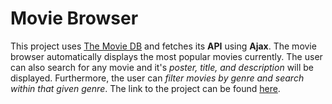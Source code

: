 # Movie Browser

This project uses [The Movie DB](https://www.themoviedb.org/?language=en) and fetches its **API** using **Ajax**. The movie browser automatically displays the most popular movies currently. The user can also search for any movie and it's *poster, title, and description* will be displayed. Furthermore, the user can *filter movies by genre and search within that given genre*. The link to the project can be found [here](https://namanzam.github.io/Movie-Browser/).